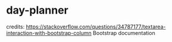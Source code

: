 # day-planner

credits:
https://stackoverflow.com/questions/34787177/textarea-interaction-with-bootstrap-column
Bootstrap documentation
